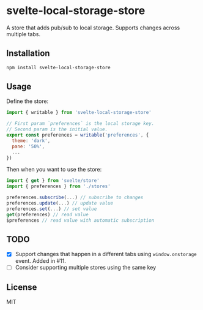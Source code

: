 # svelte-local-storage-store

A store that adds pub/sub to local storage. Supports changes across multiple tabs.

## Installation

```bash
npm install svelte-local-storage-store
```

## Usage

Define the store:

```javascript
import { writable } from 'svelte-local-storage-store'

// First param `preferences` is the local storage key.
// Second param is the initial value.
export const preferences = writable('preferences', {
  theme: 'dark',
  pane: '50%',
  ...
})
```

Then when you want to use the store:
  
```javascript
import { get } from 'svelte/store'
import { preferences } from './stores'

preferences.subscribe(...) // subscribe to changes
preferences.update(...) // update value
preferences.set(...) // set value
get(preferences) // read value
$preferences // read value with automatic subscription
```

## TODO

- [X] Support changes that happen in a different tabs using `window.onstorage` event. Added in #11.
- [ ] Consider supporting multiple stores using the same key

## License

MIT
